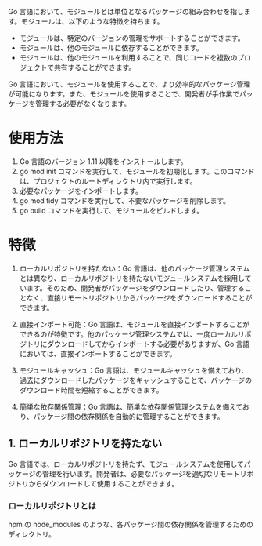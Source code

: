 Go 言語において、モジュールとは単位となるパッケージの組み合わせを指します。モジュールは、以下のような特徴を持ちます。

- モジュールは、特定のバージョンの管理をサポートすることができます。
- モジュールは、他のモジュールに依存することができます。
- モジュールは、他のモジュールを利用することで、同じコードを複数のプロジェクトで共有することができます。

Go 言語において、モジュールを使用することで、より効率的なパッケージ管理が可能になります。また、モジュールを使用することで、開発者が手作業でパッケージを管理する必要がなくなります。

# 使用方法

1. Go 言語のバージョン 1.11 以降をインストールします。
2. go mod init コマンドを実行して、モジュールを初期化します。このコマンドは、プロジェクトのルートディレクトリ内で実行します。
3. 必要なパッケージをインポートします。
4. go mod tidy コマンドを実行して、不要なパッケージを削除します。
5. go build コマンドを実行して、モジュールをビルドします。

# 特徴

1. ローカルリポジトリを持たない：Go 言語は、他のパッケージ管理システムとは異なり、ローカルリポジトリを持たないモジュールシステムを採用しています。そのため、開発者がパッケージをダウンロードしたり、管理することなく、直接リモートリポジトリからパッケージをダウンロードすることができます。

2. 直接インポート可能：Go 言語は、モジュールを直接インポートすることができるのが特徴です。他のパッケージ管理システムでは、一度ローカルリポジトリにダウンロードしてからインポートする必要がありますが、Go 言語においては、直接インポートすることができます。

3. モジュールキャッシュ：Go 言語は、モジュールキャッシュを備えており、過去にダウンロードしたパッケージをキャッシュすることで、パッケージのダウンロード時間を短縮することができます。

4. 簡単な依存関係管理：Go 言語は、簡単な依存関係管理システムを備えており、パッケージ間の依存関係を自動的に管理することができます。

## 1. ローカルリポジトリを持たない

Go 言語では、ローカルリポジトリを持たず、モジュールシステムを使用してパッケージの管理を行います。開発者は、必要なパッケージを適切なリモートリポジトリからダウンロードして使用することができます。

### ローカルリポジトリとは

npm の node_modules のような、各パッケージ間の依存関係を管理するためのディレクトリ。

